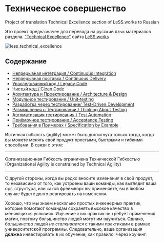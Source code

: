 # Техническое совершенство

Project of translation Technical Excellence section of LeSS.works to Russian

Это проект предназначен для перевода на русский язык материалов раздела.
["Technical Excellence"](https://less.works/less/technical-excellence/index.html) сайта [LeSS.works](https://less.works)

![less_technical_excellence](/img/technical-excellence/technical-excellence-overview.png)

## Содержание

- [Непрерывная интеграция / Continuous Integration](continuous-integration.ru.md)
- [Непрерывная поставка / Continuous Delivery](continuous-delivery.ru.md)
- [Унаследованный код / Legacy Code](legacy-code.ru.md)
- [Чистый код / Clean Code](clean-code.ru.md)
- [Архитектура и Проектирование / Architecture & Design](architecture-design.ru.md)
- [Модульное тестирование / Unit-testing](unit-testing.ru.md)
- [Разработка через тестирование/ Test-Driven Development](test-driven-development.ru.md)
- [Размышления о Тестировании / Thinking About Testing](thinking-about-testing.ru.md)
- [Автоматизация тестирования / Test Automation](test-automation.ru.md)
- [Приёмочное тестирование / Acceptance Testing](acceptance-testing.ru.md)
- [Требования в Примерах / Specification by Example](specification-by-example.ru.md)

Истинная гибкость (agility) может быть достигнута только тогда, когда вы можете менять свой продукт простыми, быстрыми и
гибкими способами. В связи с этим:

---
Организационная Гибкость ограничена Технической Гибкостью
(Organizational Agility is constrained by Technical Agility)

---

С другой стороны, когда вы редко вносите изменения в свой продукт, то независимо от того, как устроены ваши команды,
как выглядит ваша орг. структура, или какой фреймворк вы применяете, вы в любом случае будете долго реагировать на изменения.

Хорошо, что мы знаем несколько простых инженерных практик, которые помогают командам сохранять высокое качество в
меняющихся условиях. Изучение этих практик не требует применения магии, поэтому большинство людей могут им научиться.
Однако, большинство людей *не сталкивается* с такими практиками в рамках университетской программы. Следовательно, ваша организация **должна** инвестировать в их обучение, как правило, через коучинг.
